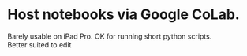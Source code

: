 # Host notebooks via Google CoLab.  

Barely usable on iPad Pro.  OK for running short python scripts.  
Better suited to edit

